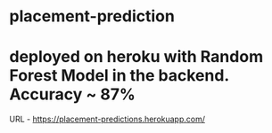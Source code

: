 # placement-prediction
# deployed on heroku with Random Forest Model in the backend. Accuracy ~ 87%


URL - https://placement-predictions.herokuapp.com/
